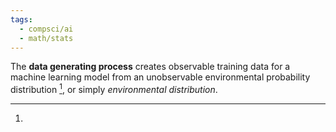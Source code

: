 ```yaml
---
tags:
  - compsci/ai
  - math/stats
---
```

The **data generating process** creates observable training data for a machine learning model from an unobservable environmental probability distribution [^1], or simply *environmental distribution*.

[^1]: 